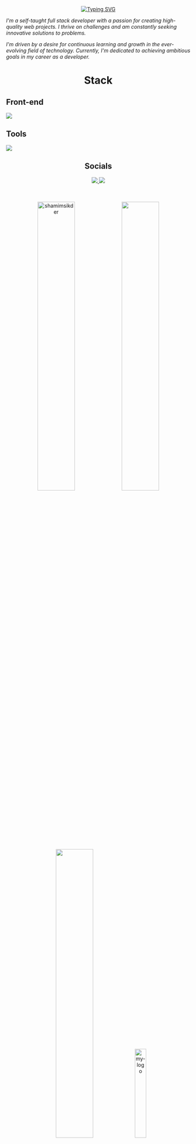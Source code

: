 <div align="center">
	<a href="https://git.io/typing-svg"><img src="https://readme-typing-svg.demolab.com?font=Fira+Code&weight=500&size=30&duration=3000&pause=500&color=2AA889&center=true&vCenter=true&random=false&width=435&lines=Hi+there!;I'm+Federico+Rossi;%E2%9A%9C%EF%B8%8F+FedeHide+%E2%9A%9C%EF%B8%8F;Web+Developer" alt="Typing SVG" /></a>	
</div>


<p><em>I'm a self-taught full stack developer with a passion for creating high-quality web projects. I thrive on challenges and am constantly seeking innovative solutions to problems.</em></p>

<p><em>I'm driven by a desire for continuous learning and growth in the ever-evolving field of technology. Currently, I'm dedicated to achieving ambitious goals in my career as a developer.</em></p>

<h1 align="center">Stack</h1>
<h2 align="left">Front-end</h2>
<div>
	<a href="https://skillicons.dev">
		<img src="https://skillicons.dev/icons?i=html,css,sass,js,ts,react,bootstrap,nextjs" />
	</a>
</div>
<!--<div>
	<a href="https://skillicons.dev">
		<img src="https://skillicons.dev/icons?i=bootstrap,redux,electron,nextjs,tailwind" />
	</a>
</div>-->
		
<!--<h2 align="left">Back-end</h2>
<div>
	<a href="https://skillicons.dev">
		<img src="https://skillicons.dev/icons?i=nodejs,nestjs,py,django,postgres" />
	</a>
</div>-->

<h2 align="left">Tools</h2>
<div>
	<a href="https://skillicons.dev">
		<img src="https://skillicons.dev/icons?i=linux,bash,git,aws,figma" /><!-- ,jest,docker -->
	</a>
</div>

<div align="center">
  <h2 align="center">Socials</h2>
  <a href="https://www.linkedin.com/in/fede-hide-4a8209265/" target="_blank">
	  <img src="https://skillicons.dev/icons?i=linkedin" />
  </a>
  <a href="https://www.hackerrank.com/profile/FedeHide" target="_blank">
    <img src="https://i.postimg.cc/fyNN2kRc/hackerrank-icon.png" />
  </a>
</div>

<br>
<br>


<p align="center"><img width="45%" src="https://github-readme-streak-stats.herokuapp.com/?user=FedeHide&theme=gotham&show_icons=true" alt="shamimsikder"/>
<img width="45%" src="https://github-readme-stats-ten-gilt.vercel.app/api?username=FedeHide&show_icons=true&theme=gotham"/>
</p>

<p align="center"><img  width="45%" src="https://github-readme-stats-ten-gilt.vercel.app/api/top-langs/?username=FedeHide&theme=gotham"/>
<img width="25%" align="top-center" src="https://i.postimg.cc/LXZqjwNp/fake-portfolio-bg.png" alt="my-logo" />
</p>

